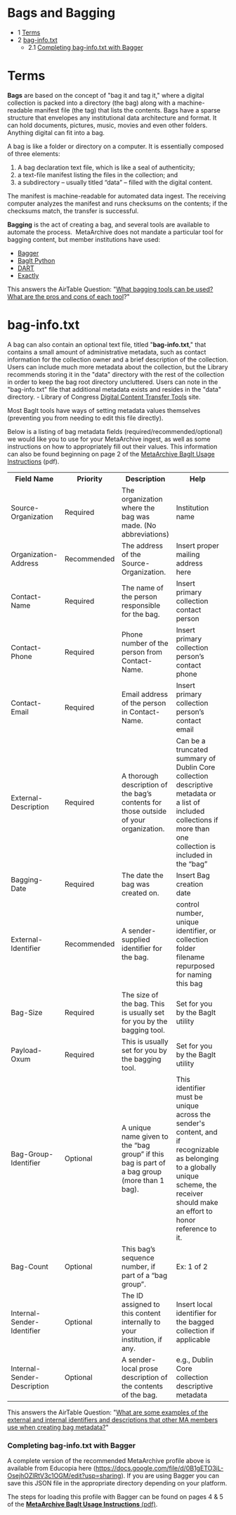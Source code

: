 Bags and Bagging
================


* 1 [Terms](#BagsandBagging-trueTerms)
* 2 [bag-info.txt](#BagsandBagging-bag-info.txt)
	+ 2.1 [Completing bag-info.txt with Bagger](#BagsandBagging-Completingbag-info.txtwithBagger)


Terms
===============================================================================================================================================================================================

**Bags** are based on the concept of "bag it and tag it," where a digital collection is packed into a directory (the bag) along with a machine-readable manifest file (the tag) that lists the contents. Bags have a sparse structure that envelopes any institutional data architecture and format. It can hold documents, pictures, music, movies and even other folders. Anything digital can fit into a bag.

A bag is like a folder or directory on a computer. It is essentially composed of three elements: 

1. A bag declaration text file, which is like a seal of authenticity;
2. a text-file manifest listing the files in the collection; and
3. a subdirectory – usually titled “data” – filled with the digital content.

The manifest is machine-readable for automated data ingest. The receiving computer analyzes the manifest and runs checksums on the contents; if the checksums match, the transfer is successful.

**Bagging** is the act of creating a bag, and several tools are available to automate the process.  MetaArchive does not mandate a particular tool for bagging content, but member institutions have used:

* [Bagger](/public-documentation/MetaArchive-Cooperative/Knowledge-Base/Bagger)
* [BagIt Python](/public-documentation/MetaArchive-Cooperative/Knowledge-Base/BagIt-Python)
* [DART](/public-documentation/MetaArchive-Cooperative/Knowledge-Base/DART)
* [Exactly](/public-documentation/MetaArchive-Cooperative/Knowledge-Base/Exactly)

This answers the AirTable Question: "[What bagging tools can be used? What are the pros and cons of each tool](https://airtable.com/shrC6B0dj791XsSAa/tblEkzKRxJh7Cea7g/viwciniHrChrmIqDs/recBUQp5T4LXrUqXa)?"  


bag-info.txt
============

A bag can also contain an optional text file, titled "**bag-info.txt**," that contains a small amount of administrative metadata, such as contact information for the collection owner and a brief description of the collection. Users can include much more metadata about the collection, but the Library recommends storing it in the "data" directory with the rest of the collection in order to keep the bag root directory uncluttered. Users can note in the "bag-info.txt" file that additional metadata exists and resides in the "data" directory. - Library of Congress [Digital Content Transfer Tools](https://www.digitalpreservation.gov/series/challenge/data-transfer-tools.html) site.

Most BagIt tools have ways of setting metadata values themselves (preventing you from needing to edit this file directly).

Below is a listing of bag metadata fields (required/recommended/optional) we would like you to use for your MetaArchive ingest, as well as some instructions on how to appropriately fill out their values. This information can also be found beginning on page 2 of the [MetaArchive BagIt Usage Instructions](https://confluence.educopia.org/download/attachments/93716500/MetaArchiveBagItUsageInstructions.pdf) (pdf).



<table class="wrapped confluenceTable">
 <tbody>
  <tr>
   <th>
    Field Name
   </th>
   <th>
    Priority
   </th>
   <th>
    Description
   </th>
   <th>
    Help
   </th>
   <th>
    <br/>
   </th>
  </tr>
  <tr>
   <td>
    Source-Organization
   </td>
   <td>
    Required
   </td>
   <td>
    The organization where the bag was made. (No abbreviations)
   </td>
   <td>
    Institution name
   </td>
   <td>
    <br/>
   </td>
  </tr>
  <tr>
   <td>
    Organization-Address
   </td>
   <td>
    Recommended
   </td>
   <td>
    The address of the Source-Organization.
   </td>
   <td>
    Insert proper mailing address here
   </td>
   <td>
    <br/>
   </td>
  </tr>
  <tr>
   <td>
    Contact-Name
   </td>
   <td>
    Required
   </td>
   <td>
    The name of the person responsible for the bag.
   </td>
   <td>
    Insert primary collection contact person
   </td>
   <td>
    <br/>
   </td>
  </tr>
  <tr>
   <td>
    Contact-Phone
   </td>
   <td>
    Required
   </td>
   <td>
    Phone number of the person from Contact-Name.
   </td>
   <td>
    Insert primary collection person’s contact phone
   </td>
   <td>
    <br/>
   </td>
  </tr>
  <tr>
   <td>
    Contact-Email
   </td>
   <td>
    Required
   </td>
   <td>
    Email address of the person in Contact-Name.
   </td>
   <td>
    Insert primary collection person’s contact email
   </td>
   <td>
    <br/>
   </td>
  </tr>
  <tr>
   <td>
    External-Description
   </td>
   <td>
    Required
   </td>
   <td>
    A thorough description of the bag’s contents for those outside of your organization.
   </td>
   <td>
    Can be a truncated summary of Dublin Core collection descriptive metadata or a list of included collections if more than one collection is included in the “bag”
   </td>
   <td>
    <br/>
   </td>
  </tr>
  <tr>
   <td>
    Bagging-Date
   </td>
   <td>
    Required
   </td>
   <td>
    The date the bag was created on.
   </td>
   <td>
    Insert Bag creation date
   </td>
   <td>
    <br/>
   </td>
  </tr>
  <tr>
   <td>
    External-Identifier
   </td>
   <td>
    Recommended
   </td>
   <td>
    A sender-supplied identifier for the bag.
   </td>
   <td>
    control number, unique identifier, or collection folder filename repurposed for naming this bag
   </td>
   <td>
    <br/>
   </td>
  </tr>
  <tr>
   <td>
    Bag-Size
   </td>
   <td>
    Required
   </td>
   <td>
    The size of the bag. This is usually set for you by the bagging tool.
   </td>
   <td>
    Set for you by the BagIt utility
   </td>
   <td>
    <br/>
   </td>
  </tr>
  <tr>
   <td>
    Payload-Oxum
   </td>
   <td>
    Required
   </td>
   <td>
    This is usually set for you by the bagging tool.
   </td>
   <td>
    Set for you by the BagIt utility
   </td>
   <td>
    <br/>
   </td>
  </tr>
  <tr>
   <td>
    Bag-Group-Identifier
   </td>
   <td>
    Optional
   </td>
   <td>
    A unique name given to the “bag group” if this bag is part of a bag group (more than 1 bag).
   </td>
   <td>
    This identifier must be unique across the sender's content, and if recognizable as belonging to a globally unique scheme, the receiver should make an effort to honor reference to it.
   </td>
   <td>
    <br/>
   </td>
  </tr>
  <tr>
   <td>
    Bag-Count
   </td>
   <td>
    Optional
   </td>
   <td>
    This bag’s sequence number, if part of a “bag group”.
   </td>
   <td>
    Ex: 1 of 2
   </td>
   <td>
    <br/>
   </td>
  </tr>
  <tr>
   <td>
    Internal-Sender-Identifier
   </td>
   <td>
    Optional
   </td>
   <td>
    The ID assigned to this content internally to your institution, if any.
   </td>
   <td>
    Insert local identifier for the bagged collection if applicable
   </td>
   <td>
    <br/>
   </td>
  </tr>
  <tr>
   <td>
    Internal-Sender-Description
   </td>
   <td>
    Optional
   </td>
   <td>
    A sender-local prose description of the contents of the bag.
   </td>
   <td>
    e.g., Dublin Core collection descriptive metadata
   </td>
   <td>
    <br/>
   </td>
  </tr>
 </tbody>
</table>


This answers the AirTable Question: "[What are some examples of the external and internal identifiers and descriptions that other MA members use when creating bag metadata?](https://airtable.com/shrC6B0dj791XsSAa/tblEkzKRxJh7Cea7g/viwciniHrChrmIqDs/recRIioNIaPchJ0zR)"

### Completing bag-info.txt with Bagger

A complete version of the recommended MetaArchive profile above is available from Educopia here (<https://docs.google.com/file/d/0B1gETO3iL-OsejhOZlRtV3c1OGM/edit?usp=sharing>). If you are using Bagger you can save this JSON file in the appropriate directory depending on your platform.

The steps for loading this profile with Bagger can be found on pages 4 & 5 of the [**MetaArchive BagIt Usage Instructions** (pdf)](https://confluence.educopia.org/download/attachments/93716500/MetaArchiveBagItUsageInstructions.pdf).

  


